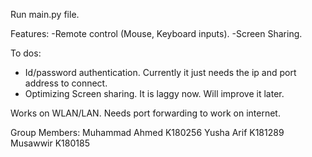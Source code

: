 Run main.py file.

Features:
-Remote control (Mouse, Keyboard inputs).
-Screen Sharing.

To dos:
- Id/password authentication. Currently it just needs the ip and port address to connect. 
- Optimizing Screen sharing. It is laggy now. Will improve it later. 

Works on WLAN/LAN. Needs port forwarding to work on internet.


Group Members:
Muhammad Ahmed K180256
Yusha Arif  K181289
Musawwir    K180185

 
 